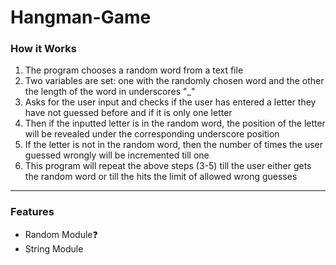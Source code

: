 # Hangman-Game
<h3>How it Works</h3>
<ol>
  <li>The program chooses a random word from a text file</li>
  <li>Two variables are set: one with the randomly chosen word and the other the length of the word in underscores "_"</li>
  <li>Asks for the user input and checks if the user has entered a letter they have not guessed before and if it is only one letter</li>
  <li>Then if the inputted letter is in the random word, the position of the letter will be revealed under the corresponding underscore position</li>
  <li>If the letter is not in the random word, then the number of times the user guessed wrongly will be incremented till one</li>
  <li>This program will repeat the above steps (3-5) till the user either gets the random word or till the hits the limit of allowed wrong guesses</li>
</ol>
<hr>
<h3>Features</h3>
<ul>
  <li>Random Module❓</li>
  <li>String Module</li>
</ul>
